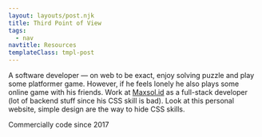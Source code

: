 ```yaml
---
layout: layouts/post.njk
title: Third Point of View
tags:
  - nav
navtitle: Resources
templateClass: tmpl-post
---
```


A software developer — on web to be exact, enjoy solving puzzle and play some platformer game. However, if he feels lonely he also plays some online game with his friends. Work at [Maxsol.id](https://maxsol.id) as a full-stack developer (lot of backend stuff since his CSS skill is bad). Look at this personal website, simple design are the way to hide CSS skills.

Commercially code since 2017
